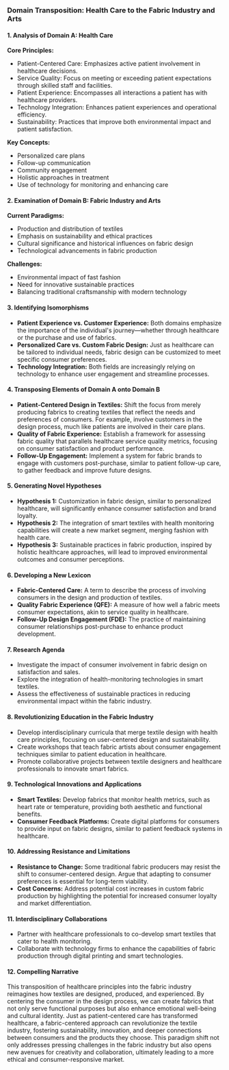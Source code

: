 ### Domain Transposition: Health Care to the Fabric Industry and Arts

#### 1. Analysis of Domain A: Health Care
**Core Principles:**
- Patient-Centered Care: Emphasizes active patient involvement in healthcare decisions.
- Service Quality: Focus on meeting or exceeding patient expectations through skilled staff and facilities.
- Patient Experience: Encompasses all interactions a patient has with healthcare providers.
- Technology Integration: Enhances patient experiences and operational efficiency.
- Sustainability: Practices that improve both environmental impact and patient satisfaction.

**Key Concepts:**
- Personalized care plans
- Follow-up communication
- Community engagement
- Holistic approaches in treatment
- Use of technology for monitoring and enhancing care

#### 2. Examination of Domain B: Fabric Industry and Arts
**Current Paradigms:**
- Production and distribution of textiles
- Emphasis on sustainability and ethical practices
- Cultural significance and historical influences on fabric design
- Technological advancements in fabric production

**Challenges:**
- Environmental impact of fast fashion
- Need for innovative sustainable practices
- Balancing traditional craftsmanship with modern technology

#### 3. Identifying Isomorphisms
- **Patient Experience vs. Customer Experience:** Both domains emphasize the importance of the individual's journey—whether through healthcare or the purchase and use of fabrics.
- **Personalized Care vs. Custom Fabric Design:** Just as healthcare can be tailored to individual needs, fabric design can be customized to meet specific consumer preferences.
- **Technology Integration:** Both fields are increasingly relying on technology to enhance user engagement and streamline processes.

#### 4. Transposing Elements of Domain A onto Domain B
- **Patient-Centered Design in Textiles:** Shift the focus from merely producing fabrics to creating textiles that reflect the needs and preferences of consumers. For example, involve customers in the design process, much like patients are involved in their care plans.
- **Quality of Fabric Experience:** Establish a framework for assessing fabric quality that parallels healthcare service quality metrics, focusing on consumer satisfaction and product performance.
- **Follow-Up Engagement:** Implement a system for fabric brands to engage with customers post-purchase, similar to patient follow-up care, to gather feedback and improve future designs.

#### 5. Generating Novel Hypotheses
- **Hypothesis 1:** Customization in fabric design, similar to personalized healthcare, will significantly enhance consumer satisfaction and brand loyalty.
- **Hypothesis 2:** The integration of smart textiles with health monitoring capabilities will create a new market segment, merging fashion with health care.
- **Hypothesis 3:** Sustainable practices in fabric production, inspired by holistic healthcare approaches, will lead to improved environmental outcomes and consumer perceptions.

#### 6. Developing a New Lexicon
- **Fabric-Centered Care:** A term to describe the process of involving consumers in the design and production of textiles.
- **Quality Fabric Experience (QFE):** A measure of how well a fabric meets consumer expectations, akin to service quality in healthcare.
- **Follow-Up Design Engagement (FDE):** The practice of maintaining consumer relationships post-purchase to enhance product development.

#### 7. Research Agenda
- Investigate the impact of consumer involvement in fabric design on satisfaction and sales.
- Explore the integration of health-monitoring technologies in smart textiles.
- Assess the effectiveness of sustainable practices in reducing environmental impact within the fabric industry.

#### 8. Revolutionizing Education in the Fabric Industry
- Develop interdisciplinary curricula that merge textile design with health care principles, focusing on user-centered design and sustainability.
- Create workshops that teach fabric artists about consumer engagement techniques similar to patient education in healthcare.
- Promote collaborative projects between textile designers and healthcare professionals to innovate smart fabrics.

#### 9. Technological Innovations and Applications
- **Smart Textiles:** Develop fabrics that monitor health metrics, such as heart rate or temperature, providing both aesthetic and functional benefits.
- **Consumer Feedback Platforms:** Create digital platforms for consumers to provide input on fabric designs, similar to patient feedback systems in healthcare.

#### 10. Addressing Resistance and Limitations
- **Resistance to Change:** Some traditional fabric producers may resist the shift to consumer-centered design. Argue that adapting to consumer preferences is essential for long-term viability.
- **Cost Concerns:** Address potential cost increases in custom fabric production by highlighting the potential for increased consumer loyalty and market differentiation.

#### 11. Interdisciplinary Collaborations
- Partner with healthcare professionals to co-develop smart textiles that cater to health monitoring.
- Collaborate with technology firms to enhance the capabilities of fabric production through digital printing and smart technologies.

#### 12. Compelling Narrative
This transposition of healthcare principles into the fabric industry reimagines how textiles are designed, produced, and experienced. By centering the consumer in the design process, we can create fabrics that not only serve functional purposes but also enhance emotional well-being and cultural identity. Just as patient-centered care has transformed healthcare, a fabric-centered approach can revolutionize the textile industry, fostering sustainability, innovation, and deeper connections between consumers and the products they choose. This paradigm shift not only addresses pressing challenges in the fabric industry but also opens new avenues for creativity and collaboration, ultimately leading to a more ethical and consumer-responsive market.
